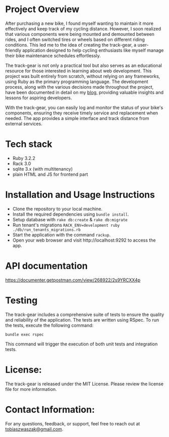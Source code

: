 # Project Overview
After purchasing a new bike, I found myself wanting to maintain it more effectively and keep track of my cycling distance. However, I soon realized that various components were being mounted and demounted between rides, and I often switched tires or wheels based on different riding conditions. This led me to the idea of creating the track-gear, a user-friendly application designed to help cycling enthusiasts like myself manage their bike maintenance schedules effortlessly.

The track-gear is not only a practical tool but also serves as an educational resource for those interested in learning about web development. This project was built entirely from scratch, without relying on any frameworks, using Ruby as the primary programming language. The development process, along with the various decisions made throughout the project, have been documented in detail on my [blog](https://www.tobiaszwaszak.com/posts/), providing valuable insights and lessons for aspiring developers.

With the track-gear, you can easily log and monitor the status of your bike's components, ensuring they receive timely service and replacement when needed. The app provides a simple interface and track distance from external services.

# Tech stack
- Ruby 3.2.2
- Rack 3.0
- sqlite 3.x (with multitenancy)
- plain HTML and JS for frontend part

# Installation and Usage Instructions
- Clone the repository to your local machine.
- Install the required dependencies using `bundle install`.
- Setup database with `rake db:create` & `rake db:migrate`
- Run tenant's migrations `RACK_ENV=development ruby ./db/run_tenants_migrations.rb`
- Start the application with the command `rackup`.
- Open your web browser and visit http://localhost:9292 to access the app.

# API documentation
https://documenter.getpostman.com/view/268922/2s9YRCXX4p

# Testing
The track-gear includes a comprehensive suite of tests to ensure the quality and reliability of the application. The tests are written using RSpec. To run the tests, execute the following command:
```
bundle exec rspec
```
This command will trigger the execution of both unit tests and integration tests.

# License:
The track-gear is released under the MIT License. Please review the license file for more information.

# Contact Information:
For any questions, feedback, or support, feel free to reach out at tobiaszwaszak@gmail.com.
